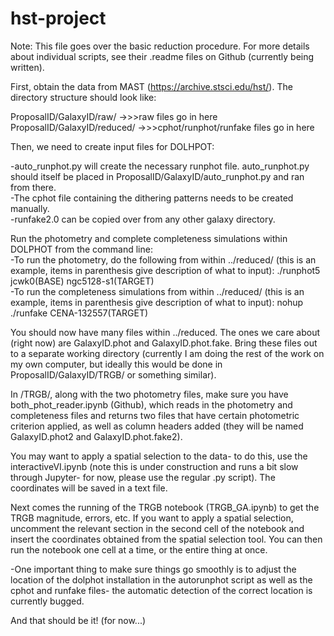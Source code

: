 # hst-project
Note: This file goes over the basic reduction procedure. For more details about individual scripts, see their .readme files on Github (currently being written).

First, obtain the data from MAST (https://archive.stsci.edu/hst/). The directory structure should look like:  

ProposalID/GalaxyID/raw/ ->>>raw files go in here  
ProposalID/GalaxyID/reduced/ ->>>cphot/runphot/runfake files go in here  

Then, we need to create input files for DOLHPOT:  

-auto_runphot.py will create the necessary runphot file. auto_runphot.py should itself be placed in ProposalID/GalaxyID/auto_runphot.py and ran from there.  
-The cphot file containing the dithering patterns needs to be created manually.  
-runfake2.0 can be copied over from any other galaxy directory.  

Run the photometry and complete completeness simulations within DOLPHOT from the command line:  
-To run the photometry, do the following from within ../reduced/ (this is an example, items in parenthesis give description of what to input): ./runphot5 jcwk0(BASE) ngc5128-s1(TARGET)  
-To run the completeness simulations from within ../reduced/ (this is an example, items in parenthesis give description of what to input): nohup ./runfake CENA-132557(TARGET)  

You should now have many files within ../reduced. The ones we care about (right now) are GalaxyID.phot and GalaxyID.phot.fake. Bring these files out to a separate working directory (currently I am doing the rest of the work on my own computer, but ideally this would be done in ProposalID/GalaxyID/TRGB/ or something similar).  

In /TRGB/, along with the two photometry files, make sure you have both_phot_reader.ipynb (Github), which reads in the photometry and completeness files and returns two files that have certain photometric criterion applied, as well as column headers added (they will be named GalaxyID.phot2 and GalaxyID.phot.fake2).  

You may want to apply a spatial selection to the data- to do this, use the interactiveVI.ipynb (note this is under construction and runs a bit slow through Jupyter- for now, please use the regular .py script). The coordinates will be saved in a text file.  

Next comes the running of the TRGB notebook (TRGB_GA.ipynb) to get the TRGB magnitude, errors, etc. If you want to apply a spatial selection, uncomment the relevant section in the second cell of the notebook and insert the coordinates obtained from the spatial selection tool. You can then run the notebook one cell at a time, or the entire thing at once.  

-One important thing to make sure things go smoothly is to adjust the location of the dolphot installation in the autorunphot script as well as the cphot and runfake files- the automatic detection of the correct location is currently bugged. 

And that should be it! (for now...)
